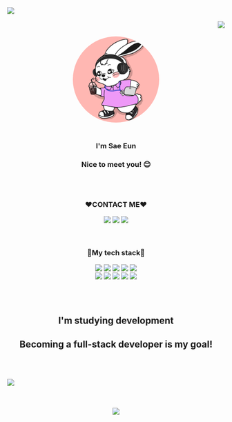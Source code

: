 <img src="https://capsule-render.vercel.app/api?type=Waving&color=cc99FF&height=300&section=header&text=Hi!%20%20❤️Saeunnni%20world%20❤️&fontSize=60&&fontColor=ffffff"/>



<br/>

<a  href="https://hits.seeyoufarm.com"><img align="right" src="https://hits.seeyoufarm.com/api/count/incr/badge.svg?url=https%3A%2F%2Fgithub.com%2Fgjbae1212%2Fhit-counter&count_bg=%23DB69ED&title_bg=%23555555&icon=&icon_color=%23E7E7E7&title=hits&edge_flat=false"/></a>

<br/>
<br/>

<div align="center">

  
 <div>
<img  style="width: 200px; height: 200px; border:1px solid #ffffff; border-radius: 50%;" src="https://github.com/Saeunnnnni/acorn-class/blob/main/html/images/rabbit.png"/>
</div>

<br/>

<h3>I'm Sae Eun</h3>
 <h3>Nice to meet you! 😊</h3>


<br/>
<br/>


<h3> ❤️CONTACT ME❤️</h3>
<div align="center">
    <a href="https://velog.io/@katejo6011" target="_blank">
        <img src="https://img.shields.io/badge/velog-%2320C997?link=https%3A%2F%2Fvelog.io%2F%40katejo6011"/></a>
    <a href="https://www.instagram.com/saeunnnni_diary/">
        <img src="https://img.shields.io/badge/instagram-%23E4405F?label=%E2%9D%A4%EF%B8%8F&labelColor=%23ffffff&link=https%3A%2F%2Fwww.instagram.com%2Fsaeunnnni_diary%2F"/></a>
    <a href="mailto:kate6011@naver.com">
		<img src="https://img.shields.io/badge/Mail-30B980?style=flat&logo=Gmail&logoColor=white" />
	</a>
    
</div>

<br/>
<br/>


<h3> 💙My tech stack💙</h3>

<div align="center">
	<img src="https://img.shields.io/badge/Java-007396?style=flat&logo=Java&logoColor=white" />
	<img src="https://img.shields.io/badge/HTML5-E34F26?style=flat&logo=HTML5&logoColor=white" />
	<img src="https://img.shields.io/badge/CSS3-1572B6?style=flat&logo=CSS3&logoColor=white" />
    <img src="https://img.shields.io/badge/javasrcipt-F7DF1E?style=flat&logo=javasrcipt&logoColor=white" />
    <img src="https://img.shields.io/badge/react-61DAFB?style=flat&logo=react&logoColor=white"/>
    <br/>
    <img src="https://img.shields.io/badge/spring-6DB33F?style=flat&logo=spring&logoColor=white"/> <img src="https://img.shields.io/badge/Java-007396?style=flat&logo=Java&logoColor=white"/> <img src="https://img.shields.io/badge/Oracle-F80000?style=flat&logo=Oracle&logoColor=white"/> <img src="https://img.shields.io/badge/GitHub-181717?style=flat&logo=gitHub&logoColor=white"/> <img src="https://img.shields.io/badge/Git-F05032?style=flat&logo=git&logoColor=white"/> 
</div>

<br/>
<br/>
<br/>

<h2>I'm studying development</h2>
<h2>Becoming a full-stack developer is my goal!</h2>

<br/>
<br/>
<br/>

<img style="display: block;" src= "https://github-readme-stats.vercel.app/api/top-langs/?username=saeunnnnni&layout=pie"/>


<br/>
<br/>
<br/>

<picture >
    <source
      srcset="https://github-readme-stats.vercel.app/api?username=saeunnnnni&show_icons=true&theme=light"
      media="(prefers-color-scheme: dark)"
    />
    <source
      srcset="https://github-readme-stats.vercel.app/api?username=saeunnnnni&show_icons=true"
      media="(prefers-color-scheme: light), (prefers-color-scheme: no-preference)"
    />
    <img src="https://github-readme-stats.vercel.app/api?username=saeunnnnni&show_icons=true" />
  </picture>

</div>
